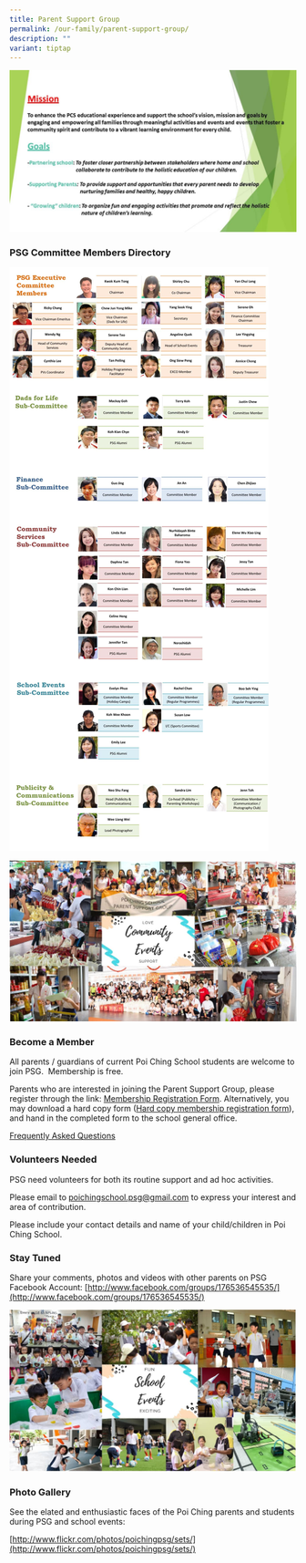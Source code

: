 ```yaml
---
title: Parent Support Group
permalink: /our-family/parent-support-group/
description: ""
variant: tiptap
---
```

![](/images/PSG-Mission-Goals-Revision_2017.jpg)

### PSG Committee Members Directory

![](/images/PSG-Members-directory-2021-29-Oct-21-1350x3038.jpg)

![](/images/Community-events-collage.jpg)

### Become a Member

All parents / guardians of current Poi Ching School students are welcome to join PSG.  Membership is free.

Parents who are interested in joining the Parent Support Group, please register through the link: [Membership Registration Form](https://goo.gl/rNurFo). Alternatively, you may download a hard copy form ([Hard copy membership registration form](https://goo.gl/9NXZuh)), and hand in the completed form to the school general office.

[Frequently Asked Questions](https://drive.google.com/file/d/0BwUYQqJ5nKu0Mk0xWnhpUC02Tlk/view?usp=sharing)

### Volunteers Needed

PSG need volunteers for both its routine support and ad hoc activities.

Please email to [poichingschool.psg@gmail.com](mailto:poichingschool.psg@gmail.com) to express your interest and area of contribution.

Please include your contact details and name of your child/children in Poi Ching School.

### Stay Tuned

Share your comments, photos and videos with other parents on PSG Facebook Account: [http://www.facebook.com/groups/176536545535/](http://www.facebook.com/groups/176536545535/)

![](/images/school-events-collage.jpg)

### Photo Gallery

See the elated and enthusiastic faces of the Poi Ching parents and students during PSG and school events:

[http://www.flickr.com/photos/poichingpsg/sets/](http://www.flickr.com/photos/poichingpsg/sets/)